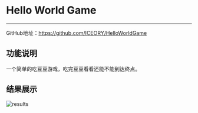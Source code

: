 # Hello World Game
---

GitHub地址：https://github.com/ICEORY/HelloWorldGame

## 功能说明

一个简单的吃豆豆游戏，吃完豆豆看看还能不能到达终点。

## 结果展示

![results](./fig_helloworld_game/results.gif)